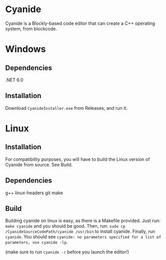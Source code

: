 # Cyanide

Cyanide is a Blockly-based code editor that can create a C++ operating system, from blockcode.

# Windows
## Dependencies
.NET 6.0 
## Installation
Download `CyanideInstaller.exe` from Releases, and run it.
# Linux
## Installation
For compatibility purposes, you will have to build the Linux version of Cyanide from source.
See Build.
## Dependencies
g++
linux-headers
git
make
## Build
Building cyanide on linux is easy, as there is a Makefile provided.
Just run: `make cyanide` and you should be good.
Then, run: `sudo cp /CyanideSourceCodePath/cyanide /usr/bin` to install cyanide.
Finally, run `cyanide`. You should see `cyanide: no parameters specified
for a list of parameters, use cyanide -lp`.

(make sure to run `cyanide -r` before you launch the editor!)
